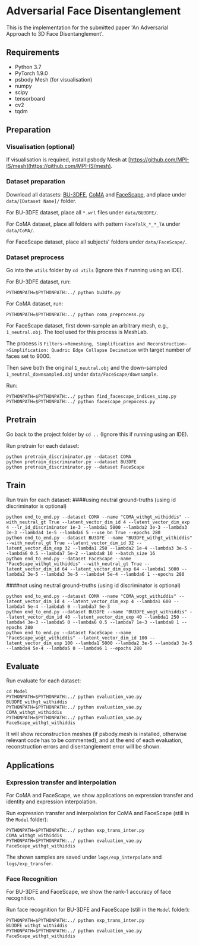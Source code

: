 # Adversarial Face Disentanglement

This is the implementation for the submitted paper 'An Adversarial Approach to 3D Face Disentanglement'.

## Requirements
* Python 3.7
* PyTorch 1.9.0
* psbody Mesh (for visualisation)
* numpy
* scipy
* tensorboard
* cv2
* tqdm

## Preparation
### Visualisation (optional)
If visualisation is required, install psbody Mesh at [https://github.com/MPI-IS/mesh](https://github.com/MPI-IS/mesh).

### Dataset preparation
Download all datasets: [BU-3DFE](https://www.cs.binghamton.edu/~lijun/Research/3DFE/3DFE_Analysis.html), [CoMA](https://coma.is.tue.mpg.de/index.html) and [FaceScape](https://facescape.nju.edu.cn/Page_Download/), and place under `data/[Dataset Name]/` folder.

For BU-3DFE dataset, place all `*.wrl` files under `data/BU3DFE/`.

For CoMA dataset, place all folders with pattern `FaceTalk_*_*_TA` under `data/CoMA/`.

For FaceScape dataset, place all subjects' folders under `data/FaceScape/`.

### Dataset preprocess
Go into the `utils` folder by `cd utils` (Ignore this if running using an IDE).

For BU-3DFE dataset, run:
```shell
PYTHONPATH=$PYTHONPATH:../ python bu3dfe.py
```

For CoMA dataset, run:
```shell
PYTHONPATH=$PYTHONPATH:../ python coma_preprocess.py
```

For FaceScape dataset, first down-sample an arbitrary mesh, e.g., `1_neutral.obj`. The tool used for this process is MeshLab.

The process is `Filters->Remeshing, Simplification and Reconstruction->Simplification: Quadric Edge Collapse Decimation` with target number of faces set to 9000.

Then save both the original `1_neutral.obj` and the down-sampled `1_neutral_downsampled.obj` under `data/FaceScape/downsample`.

Run:
```shell
PYTHONPATH=$PYTHONPATH:../ python find_facescape_indices_simp.py
PYTHONPATH=$PYTHONPATH:../ python facescape_prepocess.py
```

## Pretrain
Go back to the project folder by `cd ..` (Ignore this if running using an IDE).

Run pretrain for each dataset:
```shell
python pretrain_discriminator.py --dataset COMA
python pretrain_discriminator.py --dataset BU3DFE
python pretrain_discriminator.py --dataset FaceScape
```

## Train
Run train for each dataset:
####using neutral ground-truths (using id discriminator is optional)
```shell
python end_to_end.py --dataset COMA --name "COMA_withgt_withiddis" --with_neutral_gt True --latent_vector_dim_id 4 --latent_vector_dim_exp 4 --lr_id_discriminator 1e-3 --lambda1 5000 --lambda2 3e-3 --lambda3 3e-3 --lambda4 1e-5 --lambda6 5 --use_bn True --epochs 280
python end_to_end.py --dataset BU3DFE --name "BU3DFE_withgt_withiddis" --with_neutral_gt True --latent_vector_dim_id 32 --latent_vector_dim_exp 32 --lambda1 250 --lambda2 1e-4 --lambda3 3e-5 --lambda6 0.5 --lambda7 5e-2 --lambda8 10 --batch_size 16
python end_to_end.py --dataset FaceScape --name "FaceScape_withgt_withiddis" --with_neutral_gt True --latent_vector_dim_id 64 --latent_vector_dim_exp 64 --lambda1 5000 --lambda2 3e-5 --lambda3 3e-5 --lambda4 5e-4 --lambda6 1 --epochs 280
```
####not using neutral ground-truths (using id discriminator is optional)
```shell
python end_to_end.py --dataset COMA --name "COMA_wogt_withiddis" --latent_vector_dim_id 4 --latent_vector_dim_exp 4 --lambda1 600 --lambda4 5e-4 --lambda5 0 --lambda7 5e-3
python end_to_end.py --dataset BU3DFE --name "BU3DFE_wogt_withiddis" --latent_vector_dim_id 40 --latent_vector_dim_exp 40 --lambda1 250 --lambda4 3e-3 --lambda5 0 --lambda6 0.5 --lambda7 1e-3 --lambda8 1 --epochs 280
python end_to_end.py --dataset FaceScape --name "FaceScape_wogt_withiddis" --latent_vector_dim_id 100 --latent_vector_dim_exp 100 --lambda1 5000 --lambda2 3e-5 --lambda3 3e-5 --lambda4 5e-4 --lambda5 0 --lambda6 1 --epochs 280
```

## Evaluate
Run evaluate for each dataset:
```shell
cd Model
PYTHONPATH=$PYTHONPATH:../ python evaluation_vae.py BU3DFE_withgt_withiddis
PYTHONPATH=$PYTHONPATH:../ python evaluation_vae.py COMA_withgt_withiddis
PYTHONPATH=$PYTHONPATH:../ python evaluation_vae.py FaceScape_withgt_withiddis
```

It will show reconstruction meshes (if psbody.mesh is installed, otherwise relevant code has to be commented), and at the end of each evaluation, reconstruction errors and disentanglement error will be shown.


## Applications

### Expression transfer and interpolation
For CoMA and FaceScape, we show applications on expression transfer and identity and expression interpolation.

Run expression transfer and interpolation for CoMA and FaceScape (still in the `Model` folder):
```shell
PYTHONPATH=$PYTHONPATH:../ python exp_trans_inter.py COMA_withgt_withiddis
PYTHONPATH=$PYTHONPATH:../ python evaluation_vae.py FaceScape_withgt_withiddis
```
The shown samples are saved under `logs/exp_interpolate` and `logs/exp_transfer`.

### Face Recognition
For BU-3DFE and FaceScape, we show the rank-1 accuracy of face recognition.

Run face recognition for BU-3DFE and FaceScape (still in the `Model` folder):
```shell
PYTHONPATH=$PYTHONPATH:../ python exp_trans_inter.py BU3DFE_withgt_withiddis
PYTHONPATH=$PYTHONPATH:../ python evaluation_vae.py FaceScape_withgt_withiddis
```


